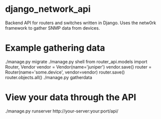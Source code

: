 # django_network_api
Backend API for routers and switches written in Django. Uses the netw0rk framework to gather SNMP data from devices.

# Example gathering data

./manage.py migrate
./manage.py shell
 from router_api.models import Router, Vendor
 vendor = Vendor(name='juniper')
 vendor.save()
 router = Router(name='some.device', vendor=vendor)
 router.save()
 router.objects.all()
./manage.py gatherdata

# View your data through the API

./manage.py runserver
http://your-server:your:port/api/

